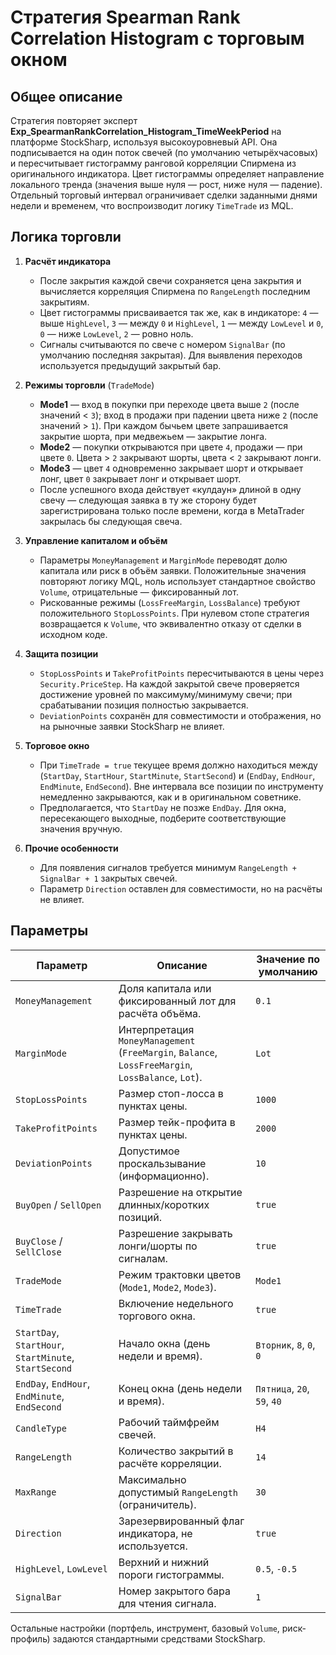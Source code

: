 # Стратегия Spearman Rank Correlation Histogram с торговым окном

## Общее описание
Стратегия повторяет эксперт **Exp_SpearmanRankCorrelation_Histogram_TimeWeekPeriod** на платформе StockSharp, используя высокоуровневый API. Она подписывается на один поток свечей (по умолчанию четырёхчасовых) и пересчитывает гистограмму ранговой корреляции Спирмена из оригинального индикатора. Цвет гистограммы определяет направление локального тренда (значения выше нуля — рост, ниже нуля — падение). Отдельный торговый интервал ограничивает сделки заданными днями недели и временем, что воспроизводит логику `TimeTrade` из MQL.

## Логика торговли
1. **Расчёт индикатора**
   - После закрытия каждой свечи сохраняется цена закрытия и вычисляется корреляция Спирмена по `RangeLength` последним закрытиям.
   - Цвет гистограммы присваивается так же, как в индикаторе: `4` — выше `HighLevel`, `3` — между `0` и `HighLevel`, `1` — между `LowLevel` и `0`, `0` — ниже `LowLevel`, `2` — ровно ноль.
   - Сигналы считываются по свече с номером `SignalBar` (по умолчанию последняя закрытая). Для выявления переходов используется предыдущий закрытый бар.

2. **Режимы торговли** (`TradeMode`)
   - **Mode1** — вход в покупки при переходе цвета выше `2` (после значений < `3`); вход в продажи при падении цвета ниже `2` (после значений > `1`). При каждом бычьем цвете запрашивается закрытие шорта, при медвежьем — закрытие лонга.
   - **Mode2** — покупки открываются при цвете `4`, продажи — при цвете `0`. Цвета > `2` закрывают шорты, цвета < `2` закрывают лонги.
   - **Mode3** — цвет `4` одновременно закрывает шорт и открывает лонг, цвет `0` закрывает лонг и открывает шорт.
   - После успешного входа действует «кулдаун» длиной в одну свечу — следующая заявка в ту же сторону будет зарегистрирована только после времени, когда в MetaTrader закрылась бы следующая свеча.

3. **Управление капиталом и объём**
   - Параметры `MoneyManagement` и `MarginMode` переводят долю капитала или риск в объём заявки. Положительные значения повторяют логику МQL, ноль использует стандартное свойство `Volume`, отрицательные — фиксированный лот.
   - Рискованные режимы (`LossFreeMargin`, `LossBalance`) требуют положительного `StopLossPoints`. При нулевом стопе стратегия возвращается к `Volume`, что эквивалентно отказу от сделки в исходном коде.

4. **Защита позиции**
   - `StopLossPoints` и `TakeProfitPoints` пересчитываются в цены через `Security.PriceStep`. На каждой закрытой свече проверяется достижение уровней по максимуму/минимуму свечи; при срабатывании позиция полностью закрывается.
   - `DeviationPoints` сохранён для совместимости и отображения, но на рыночные заявки StockSharp не влияет.

5. **Торговое окно**
   - При `TimeTrade = true` текущее время должно находиться между (`StartDay`, `StartHour`, `StartMinute`, `StartSecond`) и (`EndDay`, `EndHour`, `EndMinute`, `EndSecond`). Вне интервала все позиции по инструменту немедленно закрываются, как и в оригинальном советнике.
   - Предполагается, что `StartDay` не позже `EndDay`. Для окна, пересекающего выходные, подберите соответствующие значения вручную.

6. **Прочие особенности**
   - Для появления сигналов требуется минимум `RangeLength + SignalBar + 1` закрытых свечей.
   - Параметр `Direction` оставлен для совместимости, но на расчёты не влияет.

## Параметры
| Параметр | Описание | Значение по умолчанию |
| --- | --- | --- |
| `MoneyManagement` | Доля капитала или фиксированный лот для расчёта объёма. | `0.1` |
| `MarginMode` | Интерпретация `MoneyManagement` (`FreeMargin`, `Balance`, `LossFreeMargin`, `LossBalance`, `Lot`). | `Lot` |
| `StopLossPoints` | Размер стоп-лосса в пунктах цены. | `1000` |
| `TakeProfitPoints` | Размер тейк-профита в пунктах цены. | `2000` |
| `DeviationPoints` | Допустимое проскальзывание (информационно). | `10` |
| `BuyOpen` / `SellOpen` | Разрешение на открытие длинных/коротких позиций. | `true` |
| `BuyClose` / `SellClose` | Разрешение закрывать лонги/шорты по сигналам. | `true` |
| `TradeMode` | Режим трактовки цветов (`Mode1`, `Mode2`, `Mode3`). | `Mode1` |
| `TimeTrade` | Включение недельного торгового окна. | `true` |
| `StartDay`, `StartHour`, `StartMinute`, `StartSecond` | Начало окна (день недели и время). | `Вторник`, `8`, `0`, `0` |
| `EndDay`, `EndHour`, `EndMinute`, `EndSecond` | Конец окна (день недели и время). | `Пятница`, `20`, `59`, `40` |
| `CandleType` | Рабочий таймфрейм свечей. | `H4` |
| `RangeLength` | Количество закрытий в расчёте корреляции. | `14` |
| `MaxRange` | Максимально допустимый `RangeLength` (ограничитель). | `30` |
| `Direction` | Зарезервированный флаг индикатора, не используется. | `true` |
| `HighLevel`, `LowLevel` | Верхний и нижний пороги гистограммы. | `0.5`, `-0.5` |
| `SignalBar` | Номер закрытого бара для чтения сигнала. | `1` |

Остальные настройки (портфель, инструмент, базовый `Volume`, риск-профиль) задаются стандартными средствами StockSharp.
